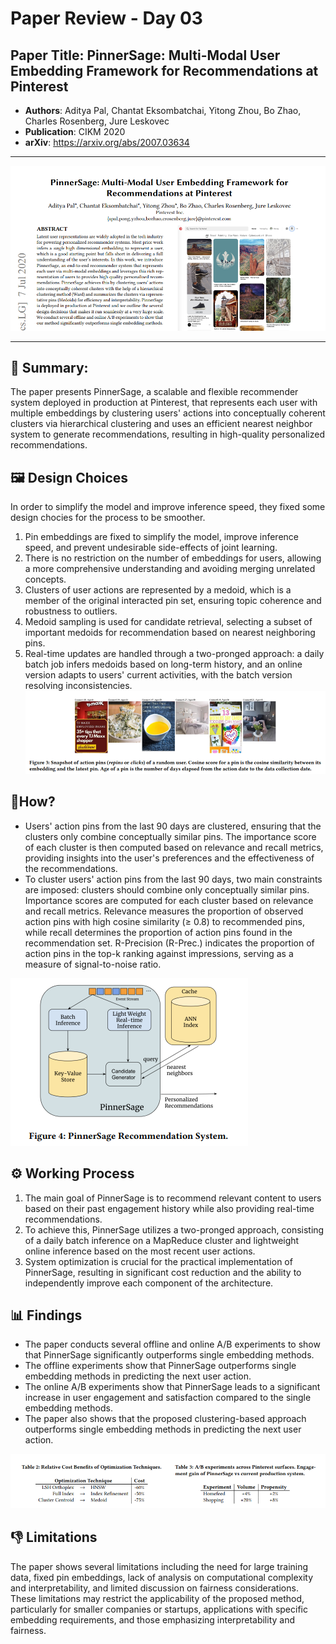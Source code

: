 # Paper Review - Day 03

## **Paper Title**: PinnerSage: Multi-Modal User Embedding Framework for Recommendations at Pinterest
- **Authors**: Aditya Pal, Chantat Eksombatchai, Yitong Zhou, Bo Zhao, Charles Rosenberg, Jure Leskovec
- **Publication**: CIKM 2020
- **arXiv**: https://arxiv.org/abs/2007.03634

---

![](figs\Day05\1.png)

---

## 🧾 Summary: 
The paper presents PinnerSage, a scalable and flexible recommender system deployed in production at Pinterest, that represents each user with multiple embeddings by clustering users' actions into conceptually coherent clusters via hierarchical clustering and uses an efficient nearest neighbor system to generate recommendations, resulting in high-quality personalized recommendations.

## 🖼️ Design Choices
In order to simplify the model and improve inference speed, they fixed some design chocies for the process to be smoother.
1. Pin embeddings are fixed to simplify the model, improve inference speed, and prevent undesirable side-effects of joint learning.
2. There is no restriction on the number of embeddings for users, allowing a more comprehensive understanding and avoiding merging unrelated concepts.
3. Clusters of user actions are represented by a medoid, which is a member of the original interacted pin set, ensuring topic coherence and robustness to outliers.
4. Medoid sampling is used for candidate retrieval, selecting a subset of important medoids for recommendation based on nearest neighboring pins.
5. Real-time updates are handled through a two-pronged approach: a daily batch job infers medoids based on long-term history, and an online version adapts to users' current activities, with the batch version resolving inconsistencies.
![](./figs/Day05/2.png)

## 🚀How?
- Users' action pins from the last 90 days are clustered, ensuring that the clusters only combine conceptually similar pins. The importance score of each cluster is then computed based on relevance and recall metrics, providing insights into the user's preferences and the effectiveness of the recommendations.
- To cluster users' action pins from the last 90 days, two main constraints are imposed: clusters should combine only conceptually similar pins. Importance scores are computed for each cluster based on relevance and recall metrics. Relevance measures the proportion of observed action pins with high cosine similarity (≥ 0.8) to recommended pins, while recall determines the proportion of action pins found in the recommendation set. R-Precision (R-Prec.) indicates the proportion of action pins in the top-k ranking against impressions, serving as a measure of signal-to-noise ratio.

![](./figs/Day05/3.png)


## ⚙️ Working Process
1. The main goal of PinnerSage is to recommend relevant content to users based on their past engagement history while also providing real-time recommendations.
2. To achieve this, PinnerSage utilizes a two-pronged approach, consisting of a daily batch inference on a MapReduce cluster and lightweight online inference based on the most recent user actions.
3. System optimization is crucial for the practical implementation of PinnerSage, resulting in significant cost reduction and the ability to independently improve each component of the architecture.

## 📊 Findings
- The paper conducts several offline and online A/B experiments to show that PinnerSage significantly outperforms single embedding methods. 
- The offline experiments show that PinnerSage outperforms single embedding methods in predicting the next user action. 
- The online A/B experiments show that PinnerSage leads to a significant increase in user engagement and satisfaction compared to the single embedding methods. 
- The paper also shows that the proposed clustering-based approach outperforms single embedding methods in predicting the next user action. 

![](./figs/Day05/4.png)

## 👎 Limitations
The paper shows several limitations including the need for large training data, fixed pin embeddings, lack of analysis on computational complexity and interpretability, and limited discussion on fairness considerations. These limitations may restrict the applicability of the proposed method, particularly for smaller companies or startups, applications with specific embedding requirements, and those emphasizing interpretability and fairness.
